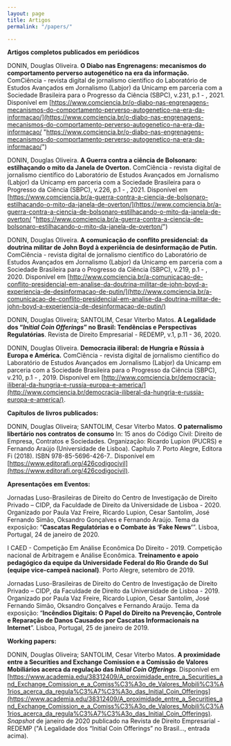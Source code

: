 ```yaml
---
layout: page
title: Artigos
permalink: "/papers/"

---
```

**Artigos completos publicados em periódicos**

DONIN, Douglas Oliveira. **O Diabo nas Engrenagens: mecanismos do comportamento perverso autogenético na era da informação.** ComCiência - revista digital de jornalismo científico do Laboratório de Estudos Avançados em Jornalismo (Labjor) da Unicamp em parceria com a Sociedade Brasileira para o Progresso da Ciência (SBPC), v.231, p.1 - , 2021. Disponível em [https://www.comciencia.br/o-diabo-nas-engrenagens-mecanismos-do-comportamento-perverso-autogenetico-na-era-da-informacao/](https://www.comciencia.br/o-diabo-nas-engrenagens-mecanismos-do-comportamento-perverso-autogenetico-na-era-da-informacao/ "https://www.comciencia.br/o-diabo-nas-engrenagens-mecanismos-do-comportamento-perverso-autogenetico-na-era-da-informacao/")

DONIN, Douglas Oliveira. **A Guerra contra a ciência de Bolsonaro: estilhaçando o mito da Janela de Overton.** ComCiência - revista digital de jornalismo científico do Laboratório de Estudos Avançados em Jornalismo (Labjor) da Unicamp em parceria com a Sociedade Brasileira para o Progresso da Ciência (SBPC), v.226, p.1 - , 2021. Disponível em [https://www.comciencia.br/a-guerra-contra-a-ciencia-de-bolsonaro-estilhacando-o-mito-da-janela-de-overton/](https://www.comciencia.br/a-guerra-contra-a-ciencia-de-bolsonaro-estilhacando-o-mito-da-janela-de-overton/ "https://www.comciencia.br/a-guerra-contra-a-ciencia-de-bolsonaro-estilhacando-o-mito-da-janela-de-overton/")

DONIN, Douglas Oliveira. **A comunicação de conflito presidencial: da doutrina militar de John Boyd à experiência de desinformação de Putin.** ComCiência - revista digital de jornalismo científico do Laboratório de Estudos Avançados em Jornalismo (Labjor) da Unicamp em parceria com a Sociedade Brasileira para o Progresso da Ciência (SBPC), v.219, p.1 - , 2020. Disponível em [http://www.comciencia.br/a-comunicacao-de-conflito-presidencial-em-analise-da-doutrina-militar-de-john-boyd-a-experiencia-de-desinformacao-de-putin/](http://www.comciencia.br/a-comunicacao-de-conflito-presidencial-em-analise-da-doutrina-militar-de-john-boyd-a-experiencia-de-desinformacao-de-putin/)

DONIN, Douglas Oliveira; SANTOLIM, Cesar Viterbo Matos. **A Legalidade dos “_Initial Coin Offerings_” no Brasil: Tendências e Perspectivas Regulatórias**. Revista de Direito Empresarial - REDEMP, v.1, p.11 - 36, 2020.

DONIN, Douglas Oliveira. **Democracia iliberal: de Hungria e Rússia à Europa e América.** ComCiência - revista digital de jornalismo científico do Laboratório de Estudos Avançados em Jornalismo (Labjor) da Unicamp em parceria com a Sociedade Brasileira para o Progresso da Ciência (SBPC), v.210, p.1 - , 2019. Disponível em [http://www.comciencia.br/democracia-iliberal-da-hungria-e-russia-europa-e-america/](http://www.comciencia.br/democracia-iliberal-da-hungria-e-russia-europa-e-america/).

**Capítulos de livros publicados:**

DONIN, Douglas Oliveira; SANTOLIM, Cesar Viterbo Matos. **O paternalismo libertário nos contratos de consumo** In: 15 anos do Código Civil: Direito de Empresa, Contratos e Sociedades. Organização: Ricardo Lupion (PUCRS) e Fernando Araújo (Universidade de Lisboa). Capítulo 7. Porto Alegre, Editora Fi (2018). ISBN 978-85-5696-426-7.. Disponível em [https://www.editorafi.org/426codigocivil](https://www.editorafi.org/426codigocivil).

**Apresentações em Eventos:**

Jornadas Luso-Brasileiras de Direito do Centro de Investigação de Direito Privado – CIDP, da Faculdade de Direito da Universidade de Lisboa - 2020. Organizado por Paula Vaz Freire, Ricardo Lupion, Cesar Santolim, José Fernando Simão, Oksandro Gonçalves e Fernando Araújo. Tema da exposição: “**Cascatas Regulatórias e o Combate às ‘Fake News’**”. Lisboa, Portugal, 24 de janeiro de 2020.

I CAED - Competição Em Análise Econômica Do Direito - 2019. Competição nacional de Arbitragem e Análise Econômica. **Treinamento e apoio pedagógico da equipe da Universidade Federal do Rio Grande do Sul (equipe vice-campeã nacional)**. Porto Alegre, setembro de 2019.

Jornadas Luso-Brasileiras de Direito do Centro de Investigação de Direito Privado – CIDP, da Faculdade de Direito da Universidade de Lisboa - 2019. Organizado por Paula Vaz Freire, Ricardo Lupion, Cesar Santolim, José Fernando Simão, Oksandro Gonçalves e Fernando Araújo. Tema da exposição: “**Incêndios Digitais: O Papel do Direito na Prevenção, Controle e Reparação de Danos Causados por Cascatas Informacionais na Internet**”. Lisboa, Portugal, 25 de janeiro de 2019.

**Working papers:**

DONIN, Douglas Oliveira; SANTOLIM, Cesar Viterbo Matos. **A proximidade entre a Securities and Exchange Comission e a Comissão de Valores Mobiliários acerca da regulação das _Initial Coin Offerings_**. Disponível em [https://www.academia.edu/38312409/A_proximidade_entre_a_Securities_and_Exchange_Comission_e_a_Comiss%C3%A3o_de_Valores_Mobili%C3%A1rios_acerca_da_regula%C3%A7%C3%A3o_das_Initial_Coin_Offerings](https://www.academia.edu/38312409/A_proximidade_entre_a_Securities_and_Exchange_Comission_e_a_Comiss%C3%A3o_de_Valores_Mobili%C3%A1rios_acerca_da_regula%C3%A7%C3%A3o_das_Initial_Coin_Offerings). _Snapshot_ de janeiro de 2020 publicado na Revista de Direito Empresarial - REDEMP ("A Legalidade dos “Initial Coin Offerings” no Brasil..., entrada acima).
